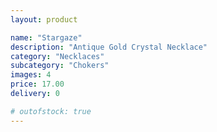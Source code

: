 ```yaml
---
layout: product

name: "Stargaze"
description: "Antique Gold Crystal Necklace"
category: "Necklaces"
subcategory: "Chokers"
images: 4
price: 17.00
delivery: 0

# outofstock: true
---
```

